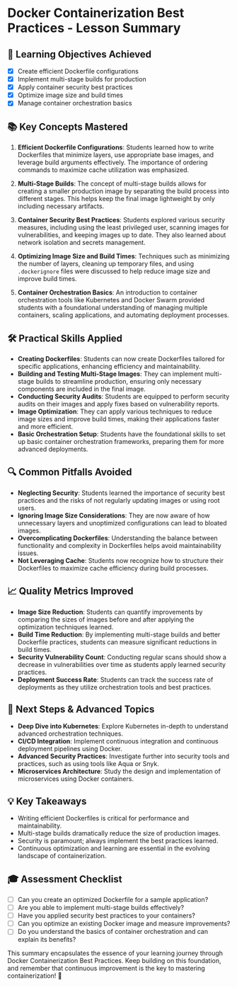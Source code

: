 # Docker Containerization Best Practices - Lesson Summary

## 🎯 Learning Objectives Achieved
- [x] Create efficient Dockerfile configurations
- [x] Implement multi-stage builds for production
- [x] Apply container security best practices
- [x] Optimize image size and build times
- [x] Manage container orchestration basics

## 📚 Key Concepts Mastered
1. **Efficient Dockerfile Configurations**: Students learned how to write Dockerfiles that minimize layers, use appropriate base images, and leverage build arguments effectively. The importance of ordering commands to maximize cache utilization was emphasized.

2. **Multi-Stage Builds**: The concept of multi-stage builds allows for creating a smaller production image by separating the build process into different stages. This helps keep the final image lightweight by only including necessary artifacts.

3. **Container Security Best Practices**: Students explored various security measures, including using the least privileged user, scanning images for vulnerabilities, and keeping images up to date. They also learned about network isolation and secrets management.

4. **Optimizing Image Size and Build Times**: Techniques such as minimizing the number of layers, cleaning up temporary files, and using `.dockerignore` files were discussed to help reduce image size and improve build times.

5. **Container Orchestration Basics**: An introduction to container orchestration tools like Kubernetes and Docker Swarm provided students with a foundational understanding of managing multiple containers, scaling applications, and automating deployment processes.

## 🛠️ Practical Skills Applied
- **Creating Dockerfiles**: Students can now create Dockerfiles tailored for specific applications, enhancing efficiency and maintainability.
- **Building and Testing Multi-Stage Images**: They can implement multi-stage builds to streamline production, ensuring only necessary components are included in the final image.
- **Conducting Security Audits**: Students are equipped to perform security audits on their images and apply fixes based on vulnerability reports.
- **Image Optimization**: They can apply various techniques to reduce image sizes and improve build times, making their applications faster and more efficient.
- **Basic Orchestration Setup**: Students have the foundational skills to set up basic container orchestration frameworks, preparing them for more advanced deployments.

## 🔍 Common Pitfalls Avoided
- **Neglecting Security**: Students learned the importance of security best practices and the risks of not regularly updating images or using root users.
- **Ignoring Image Size Considerations**: They are now aware of how unnecessary layers and unoptimized configurations can lead to bloated images.
- **Overcomplicating Dockerfiles**: Understanding the balance between functionality and complexity in Dockerfiles helps avoid maintainability issues.
- **Not Leveraging Cache**: Students now recognize how to structure their Dockerfiles to maximize cache efficiency during build processes.

## 📈 Quality Metrics Improved
- **Image Size Reduction**: Students can quantify improvements by comparing the sizes of images before and after applying the optimization techniques learned.
- **Build Time Reduction**: By implementing multi-stage builds and better Dockerfile practices, students can measure significant reductions in build times.
- **Security Vulnerability Count**: Conducting regular scans should show a decrease in vulnerabilities over time as students apply learned security practices.
- **Deployment Success Rate**: Students can track the success rate of deployments as they utilize orchestration tools and best practices.

## 🚀 Next Steps & Advanced Topics
- **Deep Dive into Kubernetes**: Explore Kubernetes in-depth to understand advanced orchestration techniques.
- **CI/CD Integration**: Implement continuous integration and continuous deployment pipelines using Docker.
- **Advanced Security Practices**: Investigate further into security tools and practices, such as using tools like Aqua or Snyk.
- **Microservices Architecture**: Study the design and implementation of microservices using Docker containers.

## 💡 Key Takeaways
- Writing efficient Dockerfiles is critical for performance and maintainability.
- Multi-stage builds dramatically reduce the size of production images.
- Security is paramount; always implement the best practices learned.
- Continuous optimization and learning are essential in the evolving landscape of containerization.

## 🎓 Assessment Checklist
- [ ] Can you create an optimized Dockerfile for a sample application?
- [ ] Are you able to implement multi-stage builds effectively?
- [ ] Have you applied security best practices to your containers?
- [ ] Can you optimize an existing Docker image and measure improvements?
- [ ] Do you understand the basics of container orchestration and can explain its benefits?

This summary encapsulates the essence of your learning journey through Docker Containerization Best Practices. Keep building on this foundation, and remember that continuous improvement is the key to mastering containerization! 🚀

